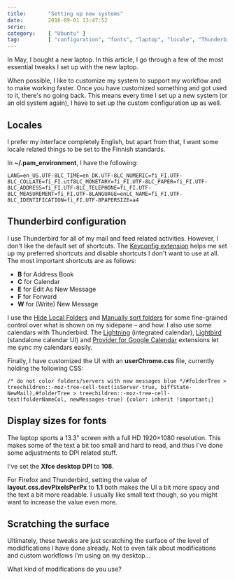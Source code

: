 ```yaml
---
title:       "Setting up new systems"
date:        2016-09-01 13:47:52
serie:       
category:    [ "Ubuntu" ]
tag:         [ "configuration", "fonts", "laptop", "locale", "Thunderbird" ]
---
```


In May, I bought a new laptop. In this article, I go through a few of the most essential tweaks I set up with the new laptop.

When possible, I like to customize my system to support my workflow and to make working faster. Once you have customized something and got used to it, there's no going back. This means every time I set up a new system (or an old system again), I have to set up the custom configuration up as well.

Locales
-------

I prefer my interface completely English, but apart from that, I want some locale related things to be set to the Finnish standards.

In **~/.pam\_environment**, I have the following:

`LANG=en_US.UTF-8LC_TIME=en_DK.UTF-8LC_NUMERIC=fi_FI.UTF-8LC_COLLATE=fi_FI.utf8LC_MONETARY=fi_FI.UTF-8LC_PAPER=fi_FI.UTF-8LC_ADDRESS=fi_FI.UTF-8LC_TELEPHONE=fi_FI.UTF-8LC_MEASUREMENT=fi_FI.UTF-8LANGUAGE=enLC_NAME=fi_FI.UTF-8LC_IDENTIFICATION=fi_FI.UTF-8PAPERSIZE=a4`

Thunderbird configuration
-------------------------

I use Thunderbird for all of my mail and feed related activities. However, I don't like the default set of shortcuts. The [Keyconfig extension](http://kb.mozillazine.org/Keyconfig_extension:_Thunderbird) helps me set up my preferred shortcuts and disable shortcuts I don't want to use at all. The most important shortcuts are as follows:

- **B** for Address Book
- **C** for Calendar
- **E** for Edit As New Message
- **F** for Forward
- **W** for (Write) New Message

I use the [Hide Local Folders](https://addons.mozilla.org/en-US/thunderbird/addon/hide-local-folders/) and [Manually sort folders](https://addons.mozilla.org/en-US/thunderbird/addon/manually-sort-folders/) for some fine-grained control over what is shown on my sidepane – and how. I also use some calendars with Thunderbird. The [Lightning](https://addons.mozilla.org/en-US/thunderbird/addon/lightning/) (integrated calendar), [Lightbird](https://addons.mozilla.org/en-US/thunderbird/addon/lightbird/) (standalone calendar UI) and [Provider for Google Calendar](https://addons.mozilla.org/en-US/thunderbird/addon/provider-for-google-calendar/) extensions let me sync my calendars easily.

Finally, I have customized the UI with an **userChrome.css** file, currently holding the following CSS:

`/* do not color folders/servers with new messages blue */#folderTree > treechildren::-moz-tree-cell-text(isServer-true, biffState-NewMail),#folderTree > treechildren::-moz-tree-cell-text(folderNameCol, newMessages-true) {color: inherit !important;}`

Display sizes for fonts
-----------------------

The laptop sports a 13.3" screen with a full HD 1920×1080 resolution. This makes some of the text a bit too small and hard to read, and thus I've done some adjustments to DPI related stuff.

I've set the **Xfce desktop DPI** to **108**.

For Firefox and Thunderbird, setting the value of **layout.css.devPixelsPerPx** to **1.1** both makes the UI a bit more spacy and the text a bit more readable. I usually like small text though, so you might want to increase the value even more.

Scratching the surface
----------------------

Ultimately, these tweaks are just scratching the surface of the level of modidfications I have done already. Not to even talk about modifications and custom workflows I'm using on my desktop...

What kind of modifications do you use?
